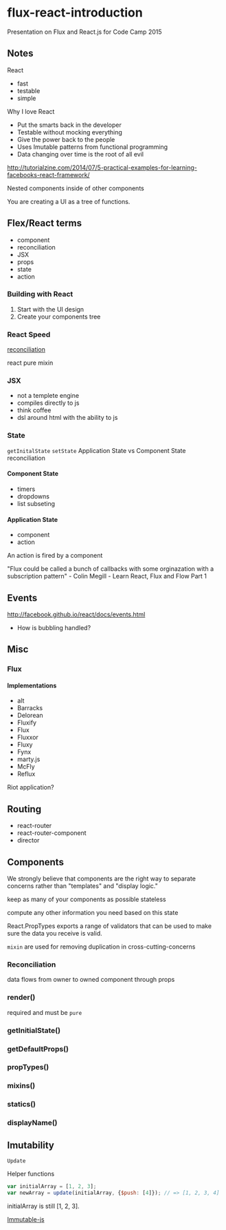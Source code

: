 # flux-react-introduction
Presentation on Flux and React.js for Code Camp 2015

Notes
-----

React
- fast
- testable
- simple

Why I love React
- Put the smarts back in the developer
- Testable without mocking everything
- Give the power back to the people
- Uses Imutable patterns from functional programming
- Data changing over time is the root of all evil

http://tutorialzine.com/2014/07/5-practical-examples-for-learning-facebooks-react-framework/


Nested components inside of other components

You are creating a UI as a tree of functions.

## Flex/React terms
- component
- reconciliation
- JSX
- props
- state
- action




### Building with React

1. Start with the UI design
1. Create your components tree

### React Speed

[reconciliation](http://facebook.github.io/react/docs/reconciliation.html)

react pure mixin

### JSX
- not a templete engine
- compiles directly to js
- think coffee
- dsl around html with the ability to js

### State
``getInitalState``
``setState``
Application State vs Component State
reconciliation

#### Component State
* timers
* dropdowns
* list subseting

#### Application State

* component
* action

An action is fired by a component

"Flux could be called a bunch of callbacks with some orginazation with a subscription pattern" - Colin Megill - Learn React, Flux and Flow Part 1

## Events

http://facebook.github.io/react/docs/events.html

* How is bubbling handled?


## Misc

### Flux

#### Implementations
* alt
* Barracks
* Delorean
* Fluxify
* Flux
* Fluxxor
* Fluxy
* Fynx
* marty.js
* McFly
* Reflux

Riot application?

## Routing

* react-router
* react-router-component
* director


## Components

We strongly believe that components are the right way to separate concerns rather than "templates" and "display logic."

keep as many of your components as possible stateless

compute any other information you need based on this state

React.PropTypes exports a range of validators that can be used to make sure the data you receive is valid.

`mixin` are used for removing duplication in cross-cutting-concerns

### Reconciliation

data flows from owner to owned component through props

### render()

required and must be `pure`

### getInitialState()

### getDefaultProps()

### propTypes()

### mixins()

### statics()

### displayName()


## Imutability

`Update`

Helper functions

```javascript
var initialArray = [1, 2, 3];
var newArray = update(initialArray, {$push: [4]}); // => [1, 2, 3, 4]
```

initialArray is still [1, 2, 3].

[Immutable-js](https://github.com/facebook/immutable-js)





